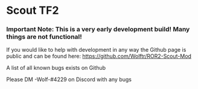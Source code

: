# Scout TF2
### Important Note: This is a very early development build! Many things are not functional!

If you would like to help with development in any way the Github page is public and can be found here: https://github.com/Wolftr/ROR2-Scout-Mod

A list of all known bugs exists on Github

Please DM -Wolf-#4229 on Discord with any bugs